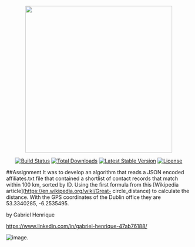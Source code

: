 <p align="center"><a href="https://laravel.com" target="_blank"><img src="https://raw.githubusercontent.com/laravel/art/master/logo-lockup/5%20SVG/2%20CMYK/1%20Full%20Color/laravel-logolockup-cmyk-red.svg" width="400"></a></p>

<p align="center">
<a href="https://travis-ci.org/laravel/framework"><img src="https://travis-ci.org/laravel/framework.svg" alt="Build Status"></a>
<a href="https://packagist.org/packages/laravel/framework"><img src="https://img.shields.io/packagist/dt/laravel/framework" alt="Total Downloads"></a>
<a href="https://packagist.org/packages/laravel/framework"><img src="https://img.shields.io/packagist/v/laravel/framework" alt="Latest Stable Version"></a>
<a href="https://packagist.org/packages/laravel/framework"><img src="https://img.shields.io/packagist/l/laravel/framework" alt="License"></a>
</p>

##Assignment
It was to develop an algorithm that reads a JSON encoded affiliates.txt file that contained a shortlist of contact records that match within 100 km, sorted by ID.
  Using the first formula from this [Wikipedia article](https://en.wikipedia.org/wiki/Great-
circle_distance) to calculate the distance.
With the GPS coordinates of the Dublin office they are 53.3340285, -6.2535495.


by Gabriel Henrique
 
https://www.linkedin.com/in/gabriel-henrique-47ab76188/


![image](https://user-images.githubusercontent.com/85229315/174197035-3ea279d6-005c-4f00-be05-c9e41826b3cd.png).
